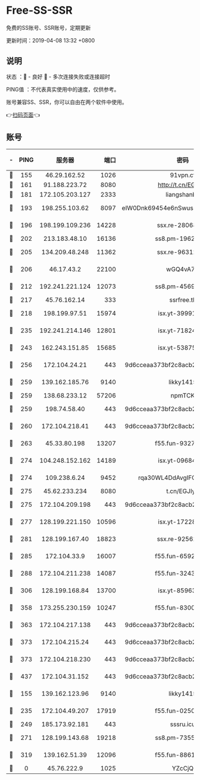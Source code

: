 # Free-SS-SSR

免费的SS账号、SSR账号，定期更新

更新时间：2019-04-08 13:32 +0800

## 说明

状态     ：🙂 - 良好 🙁 - 多次连接失败或连接超时

PING值   ：不代表真实使用中的速度，仅供参考。

账号兼容SS、SSR，你可以自由在两个软件中使用。

👉[扫码页面](https://liesauer.github.io/Free-SS-SSR/)👈

## 账号

|-|PING|服务器|端口|密码|加密方式|区域|
|:----:|:----:|:-----:|-----:|:----:|:----:|:----:|
|🙂|155|46.29.162.52|1026|91vpn.cf|rc4-md5|RU|
|🙂|161|91.188.223.72|8080|http://t.cn/EGJIyrl|rc4-md5|RU|
|🙂|181|172.105.203.127|2333|liangshanbo|chacha20|JP|
|🙂|193|198.255.103.62|8097|eIW0Dnk69454e6nSwuspv9DmS201tQ0D|aes-256-cfb|US|
|🙂|196|198.199.109.236|14228|ssx.re-28068094|aes-256-cfb|US|
|🙂|202|213.183.48.10|16136|ss8.pm-19627789|rc4-md5|RU|
|🙂|205|134.209.48.248|11362|ssx.re-96312869|aes-256-cfb|US|
|🙂|206|46.17.43.2|22100|wGQ4vA7D|aes-256-gcm|RU|
|🙂|212|192.241.221.124|12073|ss8.pm-45691802|aes-256-cfb|US|
|🙂|217|45.76.162.14|333|ssrfree.tk|rc4|SG|
|🙂|218|198.199.97.51|15974|isx.yt-39991423|aes-256-cfb|US|
|🙂|235|192.241.214.146|12801|isx.yt-71824298|aes-256-cfb|US|
|🙂|243|162.243.151.85|15685|isx.yt-53875045|aes-256-cfb|US|
|🙂|256|172.104.24.21|443|9d6cceaa373bf2c8acb22e60b6a58be6|aes-256-cfb|US|
|🙂|259|139.162.185.76|9140|likky1415|aes-256-cfb|DE|
|🙂|259|138.68.233.12|57206|npmTCK|rc4-md5|US|
|🙂|259|198.74.58.40|443|9d6cceaa373bf2c8acb22e60b6a58be6|aes-256-cfb|US|
|🙂|260|172.104.218.41|443|9d6cceaa373bf2c8acb22e60b6a58be6|aes-256-cfb|US|
|🙂|263|45.33.80.198|13207|f55.fun-93270323|aes-256-cfb|US|
|🙂|274|104.248.152.162|14189|isx.yt-09684732|aes-256-cfb|SG|
|🙂|274|109.238.6.24|9452|rqa30WL4DdAvgIFG6Fs3znzTa|aes-256-cfb|FR|
|🙂|275|45.62.233.234|8080|t.cn/EGJIyrl|rc4-md5|CA|
|🙂|275|172.104.209.198|443|9d6cceaa373bf2c8acb22e60b6a58be6|aes-256-cfb|US|
|🙂|277|128.199.221.150|10596|isx.yt-17228760|aes-256-cfb|SG|
|🙂|281|128.199.167.40|18823|ssx.re-92562343|aes-256-cfb|SG|
|🙂|285|172.104.33.9|16007|f55.fun-65922710|aes-256-cfb|SG|
|🙂|288|172.104.211.238|14087|f55.fun-32438458|aes-256-cfb|US|
|🙂|306|128.199.168.84|13700|isx.yt-85963683|aes-256-cfb|SG|
|🙂|358|173.255.230.159|10247|f55.fun-83008054|aes-256-cfb|US|
|🙂|363|172.104.217.138|443|9d6cceaa373bf2c8acb22e60b6a58be6|aes-256-cfb|US|
|🙂|373|172.104.215.24|443|9d6cceaa373bf2c8acb22e60b6a58be6|aes-256-cfb|US|
|🙂|373|172.104.218.230|443|9d6cceaa373bf2c8acb22e60b6a58be6|aes-256-cfb|US|
|🙂|437|172.104.31.152|443|9d6cceaa373bf2c8acb22e60b6a58be6|aes-256-cfb|US|
|🙂|155|139.162.123.96|9140|likky1415|aes-256-cfb|JP|
|🙂|235|172.104.49.207|17919|f55.fun-02500708|aes-256-cfb|SG|
|🙂|249|185.173.92.181|443|sssru.icu|rc4-md5|RU|
|🙂|271|128.199.143.68|19218|ss8.pm-73559472|aes-256-cfb|SG|
|🙂|319|139.162.51.39|12096|f55.fun-88617667|aes-256-cfb|SG|
|🙁|0|45.76.222.9|1025|YZcCjQ|rc4-md5|JP|
